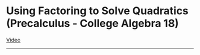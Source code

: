 # Using Factoring to Solve Quadratics (Precalculus - College Algebra 18)

[Video](https://www.youtube.com/watch?v=u2CFHYJWS60)

---
